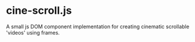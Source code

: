 # cine-scroll.js
A small js DOM component implementation for creating cinematic scrollable 'videos' using frames.
